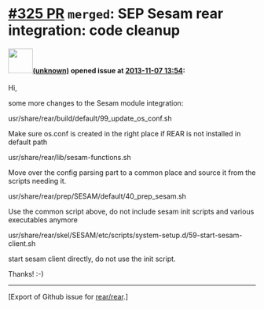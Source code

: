 [\#325 PR](https://github.com/rear/rear/pull/325) `merged`: SEP Sesam rear integration: code cleanup
====================================================================================================

#### <img src="(unknown)" width="50">[(unknown)]((unknown)) opened issue at [2013-11-07 13:54](https://github.com/rear/rear/pull/325):

Hi,

some more changes to the Sesam module integration:

usr/share/rear/build/default/99\_update\_os\_conf.sh

Make sure os.conf is created in the right place if REAR is not installed
in default path

usr/share/rear/lib/sesam-functions.sh

Move over the config parsing part to a common place and source it from
the scripts needing it.

usr/share/rear/prep/SESAM/default/40\_prep\_sesam.sh

Use the common script above, do not include sesam init scripts and
various executables anymore

usr/share/rear/skel/SESAM/etc/scripts/system-setup.d/59-start-sesam-client.sh

start sesam client directly, do not use the init script.

Thanks! :-)

------------------------------------------------------------------------

\[Export of Github issue for
[rear/rear](https://github.com/rear/rear).\]
